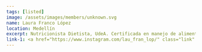 ```yaml
---
tags: [listed]
image: /assets/images/members/unknown.svg
name: Laura Franco López
location: Medellín
excerpt: Nutricionista Dietista, UdeA. Certificada en manejo de alimentación basada en plantas ICNS
link-1: <a href="https://www.instagram.com/lau_fran_lop/" class="link" target="_blank">@lau_fran_lop</a>
---
```

